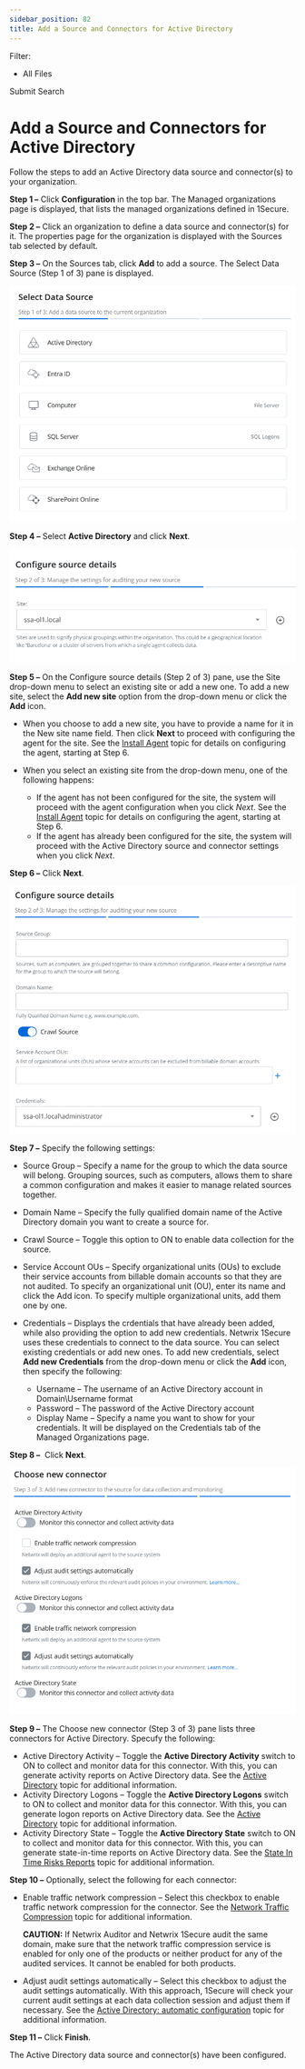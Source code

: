 ```yaml
---
sidebar_position: 82
title: Add a Source and Connectors for Active Directory
---
```


Filter: 

* All Files

Submit Search

# Add a Source and Connectors for Active Directory

Follow the steps to add an Active Directory data source and connector(s) to your organization.

**Step 1 –** Click **Configuration** in the top bar. The Managed organizations page is displayed, that lists the managed organizations defined in 1Secure.

**Step 2 –** Click an organization to define a data source and connector(s) for it. The properties page for the organization is displayed with the Sources tab selected by default.

**Step 3 –** On the Sources tab, click **Add** to add a source. The Select Data Source (Step 1 of 3) pane is displayed.

![Select Data Source (Step 1 of 3) pane](../../../../Resources/Images/1Secure/AddSources_Exchange.png "Select Data Source (Step 1 of 3) pane")

**Step 4 –** Select **Active Directory** and click **Next**.

![Configure Source Details (Step 2 of 3) pane](../../../../Resources/Images/1Secure/ConfigureSourceDetails(Step2-3).png "Configure Source Details (Step 2 of 3) pane")

**Step 5 –** On the Configure source details (Step 2 of 3) pane, use the Site drop-down menu to select an existing site or add a new one. To add a new site, select the **Add new site** option from the drop-down menu or click the **Add** icon.

* When you choose to add a new site, you have to provide a name for it in the New site name field. Then click **Next** to proceed with configuring the agent for the site. See the [Install Agent](../../../Install/InstallAgent "Install Agent") topic for details on configuring the agent, starting at Step 6.
* When you select an existing site from the drop-down menu, one of the following happens:

  * If the agent has not been configured for the site, the system will proceed with the agent configuration when you click *Next*. See the [Install Agent](../../../Install/InstallAgent "Install Agent") topic for details on configuring the agent, starting at Step 6.
  * If the agent has already been configured for the site, the system will proceed with the Active Directory source and connector settings when you click *Next*.

**Step 6 –** Click **Next**.

![Configure Source Details (Step 2 of 3) pane](../../../../Resources/Images/1Secure/AD_ConfigSourceDetails(step2of3).png "Configure Source Details (Step 2 of 3) pane")

**Step 7 –** Specify the following settings:

* Source Group – Specify a name for the group to which the data source will belong. Grouping sources, such as computers, allows them to share a common configuration and makes it easier to manage related sources together.
* Domain Name – Specify the fully qualified domain name of the Active Directory domain you want to create a source for.
* Crawl Source – Toggle this option to ON to enable data collection for the source.
* Service Account OUs – Specify organizational units (OUs) to exclude their service accounts from billable domain accounts so that they are not audited. To specify an organizational unit (OU), enter its name and click the Add icon. To specify multiple organizational units, add them one by one.
* Credentials – Displays the crdentials that have already been added, while also providing the option to add new credentials. Netwrix 1Secure uses these credentials to connect to the data source. You can select existing credentials or add new ones. To add new credentials, select **Add new Credentials** from the drop-down menu or click the **Add** icon, then specify the following:

  * Username – The username of an Active Directory account in Domain\Username format
  * Password – The password of the Active Directory account
  * Display Name – Specify a name you want to show for your credentials. It will be displayed on the Credentials tab of the Managed Organizations page.

**Step 8 –**  Click **Next**.

![Choose New Connector (Step 3 of 3) pane](../../../../Resources/Images/1Secure/AD_ChooseNewConnector.png "Choose New Connector (Step 3 of 3) pane")

**Step 9 –** The Choose new connector (Step 3 of 3) pane lists three connectors for Active Directory. Specufy the following:

* Active Directory Activity – Toggle the **Active Directory Activity** switch to ON to collect and monitor data for this connector. With this, you can generate activity reports on Active Directory data. See the [Active Directory](../../SearchAndReports/Activity#Active "Active Directory") topic for additional information.
* Activity Directory Logons – Toggle the **Active Directory Logons** switch to ON to collect and monitor data for this connector. With this, you can generate logon reports on Active Directory data. See the [Active Directory](../../SearchAndReports/Activity#Active "Active Directory") topic for additional information.
* Activity Directory State – Toggle the **Active Directory State** switch to ON to collect and monitor data for this connector. With this, you can generate state-in-time reports on Active Directory data. See the [State In Time Risks Reports](../../SearchAndReports/StateInTime "State In Time Risks Reports") topic for additional information.

**Step 10 –** Optionally, select the following for each connector:

* Enable traffic network compression – Select this checkbox to enable traffic network compression for the connector. See the [Network Traffic Compression](../../../Configuration/NetworkTrafficCompression "Network Traffic Compression") topic for additional information.

  **CAUTION:** If Netwrix Auditor and Netwrix 1Secure audit the same domain, make sure that the network traffic compression service is enabled for only one of the products or neither product for any of the audited services. It cannot be enabled for both products.

* Adjust audit settings automatically – Select this checkbox to adjust the audit settings automatically. With this approach, 1Secure will check your current audit settings at each data collection session and adjust them if necessary. See the [Active Directory: automatic configuration](../../../Configuration/AD/Auto "Active Directory: automatic configuration") topic for additional information.

**Step 11 –** Click **Finish**.

The Active Directory data source and connector(s) have been configured.